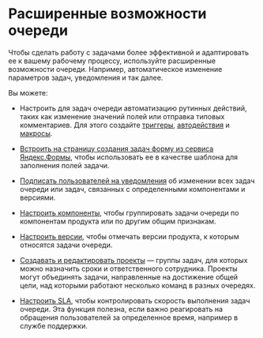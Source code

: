 # Расширенные возможности очереди

Чтобы сделать работу с задачами более эффективной и адаптировать ее к вашему рабочему процессу, используйте расширенные возможности очереди. Например, автоматическое изменение параметров задач, уведомления и так далее.

Вы можете:

- Настроить для задач очереди автоматизацию рутинных действий, таких как изменение значений полей или отправка типовых комментариев. Для этого создайте [триггеры](../user/trigger.md), [автодействия](../user/autoactions.md) и [макросы](create-macroses.md).


- [Встроить на страницу создания задач форму из сервиса Яндекс.Формы](attach-form.md), чтобы использовать ее в качестве шаблона для заполнения полей задачи.
- [Подписать пользователей на уведомления](subscriptions.md) об изменении всех задач очереди или задач, связанных с определенными компонентами и версиями.
- [Настроить компоненты](components.md), чтобы группировать задачи очереди по компонентам продукта или по другим общим признакам.
- [Настроить версии](versions.md), чтобы отмечать версии продукта, к которым относятся задачи очереди.
- [Создавать и редактировать проекты](projects.md) — группы задач, для которых можно назначить сроки и ответственного сотрудника. Проекты могут объединять задачи, направленные на достижение общей цели, над которыми работают несколько команд в разных очередях.
- [Настроить SLA](../sla-head.md), чтобы контролировать скорость выполнения задач очереди. Эта функция полезна, если важно реагировать на обращения пользователей за определенное время, например в службе поддержки.


